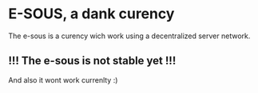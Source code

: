 # E-SOUS, a dank curency
The e-sous is a curency wich work using a decentralized server network.

## !!! The e-sous is not stable yet !!!
And also it wont work currenlty :)
